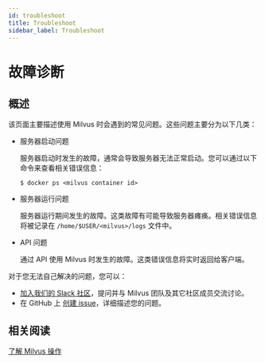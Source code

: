```yaml
---
id: troubleshoot
title: Troubleshoot
sidebar_label: Troubleshoot
---
```


# 故障诊断

## 概述

该页面主要描述使用 Milvus 时会遇到的常见问题。这些问题主要分为以下几类：

- 服务器启动问题

  服务器启动时发生的故障，通常会导致服务器无法正常启动。您可以通过以下命令来查看相关错误信息：
  
  ```
  $ docker ps <milvus container id>
  ```

- 服务器运行问题

  服务器运行期间发生的故障。这类故障有可能导致服务器瘫痪。相关错误信息将被记录在 `/home/$USER/<milvus>/logs` 文件中。

- API 问题

  通过 API 使用 Milvus 时发生的故障。这类错误信息将实时返回给客户端。

对于您无法自己解决的问题，您可以：
   - [加入我们的 Slack 社区](https://join.slack.com/t/milvusio/shared_invite/enQtNzY1OTQ0NDI3NjMzLWNmYmM1NmNjOTQ5MGI5NDhhYmRhMGU5M2NhNzhhMDMzY2MzNDdlYjM5ODQ5MmE3ODFlYzU3YjJkNmVlNDQ2ZTk)，提问并与 Milvus 团队及其它社区成员交流讨论。
   - 在 GitHub 上 [创建 issue](https://github.com/milvus-io/milvus/issues/new/choose)，详细描述您的问题。

## 相关阅读
[了解 Milvus 操作](milvus_operation.md)
